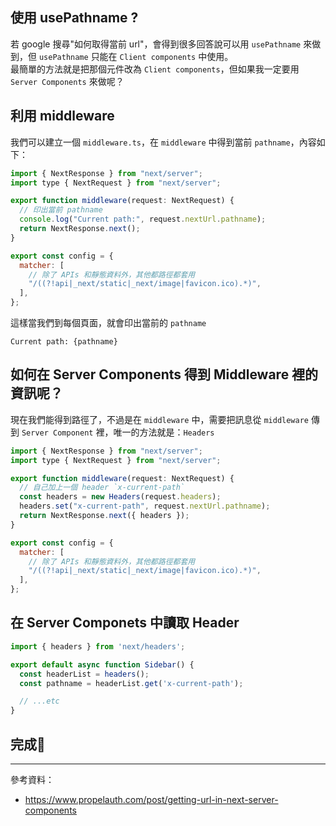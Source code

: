 ## 使用 usePathname ?

若 google 搜尋"如何取得當前 url"，會得到很多回答說可以用 `usePathname` 來做到，但 `usePathname` 只能在 `Client components` 中使用。\
最簡單的方法就是把那個元件改為 `Client components`，但如果我一定要用 `Server Components` 來做呢？

## 利用 middleware

我們可以建立一個 `middleware.ts`，在 `middleware` 中得到當前 `pathname`，內容如下：

```javascript
import { NextResponse } from "next/server";
import type { NextRequest } from "next/server";

export function middleware(request: NextRequest) {
  // 印出當前 pathname
  console.log("Current path:", request.nextUrl.pathname);
  return NextResponse.next();
}

export const config = {
  matcher: [
    // 除了 APIs 和靜態資料外，其他都路徑都套用
    "/((?!api|_next/static|_next/image|favicon.ico).*)",
  ],
};
```

這樣當我們到每個頁面，就會印出當前的 `pathname`

```
Current path: {pathname}
```

## 如何在 Server Components 得到 Middleware 裡的資訊呢？

現在我們能得到路徑了，不過是在 `middleware` 中，需要把訊息從 `middleware` 傳到 `Server Component` 裡，唯一的方法就是：`Headers`

```javascript
import { NextResponse } from "next/server";
import type { NextRequest } from "next/server";

export function middleware(request: NextRequest) {
  // 自己加上一個 header `x-current-path`
  const headers = new Headers(request.headers);
  headers.set("x-current-path", request.nextUrl.pathname);
  return NextResponse.next({ headers });
}

export const config = {
  matcher: [
    // 除了 APIs 和靜態資料外，其他都路徑都套用
    "/((?!api|_next/static|_next/image|favicon.ico).*)",
  ],
};
```

## 在 Server Componets 中讀取 Header

```javascript
import { headers } from 'next/headers';

export default async function Sidebar() {
  const headerList = headers();
  const pathname = headerList.get('x-current-path');

  // ...etc
}
```

## 完成🎉

---

參考資料：

- https://www.propelauth.com/post/getting-url-in-next-server-components
